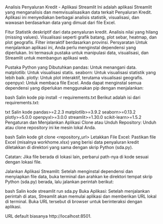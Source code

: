 Analisis Penyaluran Kredit - Aplikasi Streamlit
Ini adalah aplikasi Streamlit yang menganalisis dan memvisualisasikan data terkait Penyaluran Kredit. Aplikasi ini menyediakan berbagai analisis statistik, visualisasi, dan wawasan berdasarkan data yang dimuat dari file Excel.

Fitur
Statistik deskriptif dari data penyaluran kredit.
Analisis nilai yang hilang (missing values).
Visualisasi seperti grafik batang, plot sebar, heatmap, dan plot geografis.
Filter interaktif berdasarkan provinsi.
Persyaratan
Untuk menjalankan aplikasi ini, Anda perlu menginstal dependensi yang diperlukan. Ini termasuk pustaka untuk manipulasi data, visualisasi, dan Streamlit untuk membangun aplikasi web.

Pustaka Python yang Dibutuhkan
pandas: Untuk menangani data.
matplotlib: Untuk visualisasi statis.
seaborn: Untuk visualisasi statistik yang lebih baik.
plotly: Untuk plot interaktif, terutama visualisasi geografis.
openpyxl: Untuk membaca file Excel.
Anda dapat menginstal semua dependensi yang diperlukan menggunakan pip dengan menjalankan:

bash
Salin kode
pip install -r requirements.txt
Berikut adalah isi dari requirements.txt:

txt
Salin kode
pandas>=2.2.3
matplotlib>=3.9.2
seaborn>=0.13.2
plotly>=5.0.0
openpyxl>=3.0.0
streamlit>=1.30.0
scikit-learn>=1.5.2
Pengaturan dan Menjalankan Aplikasi
Clone atau Unduh Repository: Unduh atau clone repository ini ke mesin lokal Anda.

bash
Salin kode
git clone <repository_url>
Letakkan File Excel: Pastikan file Excel (misalnya workhome.xlsx) yang berisi data penyaluran kredit diletakkan di direktori yang sama dengan skrip Python (sda.py).

Catatan: Jika file berada di lokasi lain, perbarui path-nya di kode sesuai dengan lokasi file.

Jalankan Aplikasi Streamlit: Setelah menginstal dependensi dan menyiapkan file data, buka terminal dan arahkan ke direktori tempat skrip Python (sda.py) berada, lalu jalankan perintah berikut:

bash
Salin kode
streamlit run sda.py
Buka Aplikasi: Setelah menjalankan perintah di atas, Streamlit akan memulai aplikasi dan memberikan URL lokal di terminal. Buka URL tersebut di browser untuk berinteraksi dengan aplikasi.

URL default biasanya http://localhost:8501.
